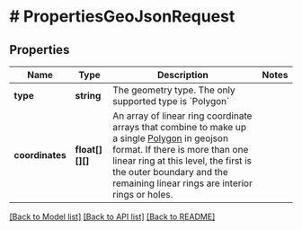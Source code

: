 # # PropertiesGeoJsonRequest

## Properties

Name | Type | Description | Notes
------------ | ------------- | ------------- | -------------
**type** | **string** | The geometry type. The only supported type is &#x60;Polygon&#x60; |
**coordinates** | **float[][][]** | An array of linear ring coordinate arrays that combine to make up a single [Polygon](https://www.rfc-editor.org/rfc/rfc7946#section-3.1.6) in geojson format. If there is more than one linear ring at this level, the first is the outer boundary and the remaining linear rings are interior rings or holes. |

[[Back to Model list]](../../README.md#models) [[Back to API list]](../../README.md#endpoints) [[Back to README]](../../README.md)
